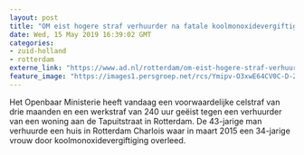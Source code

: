 ```yaml
---
layout: post
title: "OM eist hogere straf verhuurder na fatale koolmonoxidevergiftiging"
date: Wed, 15 May 2019 16:39:02 GMT
categories: 
- zuid-holland 
- rotterdam 
externe_link: "https://www.ad.nl/rotterdam/om-eist-hogere-straf-verhuurder-na-fatale-koolmonoxidevergiftiging~a52c76af/"
feature_image: "https://images1.persgroep.net/rcs/Ymipv-O3xwE64CV0C-D-Z__u11w/diocontent/148447326/_fitwidth/400/?appId=21791a8992982cd8da851550a453bd7f&quality=0.7"
---
```


Het Openbaar Ministerie heeft vandaag een voorwaardelijke celstraf van drie maanden en een werkstraf van 240 uur geëist tegen een verhuurder van een woning aan de Tapuitstraat in Rotterdam. De 43-jarige man verhuurde een huis in Rotterdam Charlois waar in maart 2015 een 34-jarige vrouw door koolmonoxidevergiftiging overleed.
